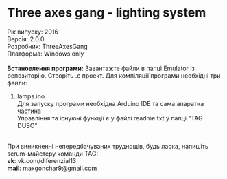 # Three axes gang - lighting system 
Рік випуску: 2016<br/>
Версія: 2.0.0<br/>
Розробник: ThreeAxesGang<br/>
Платформа: Windows only<br/>
<br/>
<b>Встановлення програми:</b>
Завантажте файли в папці Emulator із репозиторію. Створіть .с проект.
Для компіляції програми необхідні три файли: <br/>
1. lamps.ino <br/>
Для запуску програми необхідна Arduino IDE та сама апаратна частина <br/>
Управління та існуючі функції є у файлі readme.txt у папці "TAG DUSO" <br/>
<br/>
При виникненні непередбачуваних труднощів, будь ласка, напишіть scrum-майстеру команди TAG: <br/>
<b>vk</b>: vk.com/diferenzial13 <br/>
<b>mail</b>: maxgonchar9@gmail.com <br/>
